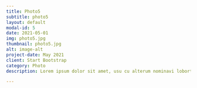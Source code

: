 ```yaml
---
title: Photo5
subtitle: photo5
layout: default
modal-id: 5
date: 2021-05-01
img: photo5.jpg
thumbnail: photo5.jpg
alt: image-alt
project-date: May 2021
client: Start Bootstrap
category: Photo
description: Lorem ipsum dolor sit amet, usu cu alterum nominavi lobortis. At duo novum diceret. Tantas apeirian vix et, usu sanctus postulant inciderint ut, populo diceret necessitatibus in vim. Cu eum dicam feugiat noluisse.

---
```

